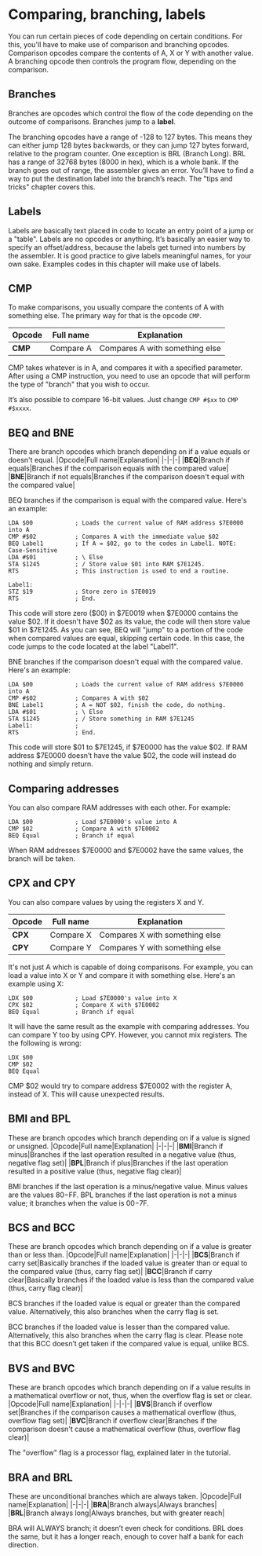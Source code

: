 # Comparing, branching, labels

You can run certain pieces of code depending on certain conditions. For this, you'll have to make use of comparison and branching opcodes. Comparison opcodes compare the contents of A, X or Y with another value. A branching opcode then controls the program flow, depending on the comparison.

## Branches
Branches are opcodes which control the flow of the code depending on the outcome of comparisons. Branches jump to a **label**.

The branching opcodes have a range of -128 to 127 bytes. This means they can either jump 128 bytes backwards, or they can jump 127 bytes forward, relative to the program counter. One exception is BRL (Branch Long). BRL has a range of 32768 bytes (8000 in hex), which is a whole bank. If the branch goes out of range, the assembler gives an error. You’ll have to find a way to put the destination label into the branch’s reach. The "tips and tricks" chapter covers this.

## Labels
Labels are basically text placed in code to locate an entry point of a jump or a "table". Labels are no opcodes or anything. It’s basically an easier way to specify an offset/address, because the labels get turned into numbers by the assembler. It is good practice to give labels meaningful names, for your own sake. Examples codes in this chapter will make use of labels.

## CMP
To make comparisons, you usually compare the contents of A with something else. The primary way for that is the opcode `CMP`.

|Opcode|Full name|Explanation|
|-|-|-|
|**CMP**|Compare A|Compares A with something else|

CMP takes whatever is in A, and compares it with a specified parameter. After using a CMP instruction, you need to use an opcode that will perform the type of "branch" that you wish to occur.

It’s also possible to compare 16-bit values. Just change `CMP #$xx` to `CMP #$xxxx`.

## BEQ and BNE
There are branch opcodes which branch depending on if a value equals or doesn't equal.
|Opcode|Full name|Explanation|
|-|-|-|
|**BEQ**|Branch if equals|Branches if the comparison equals with the compared value|
|**BNE**|Branch if not equals|Branches if the comparison doesn't equal with the compared value|

BEQ branches if the comparison is equal with the compared value. Here's an example:

```
LDA $00            ; Loads the current value of RAM address $7E0000 into A
CMP #$02           ; Compares A with the immediate value $02
BEQ Label1         ; If A = $02, go to the codes in Label1. NOTE: Case-Sensitive
LDA #$01           ; \ Else
STA $1245          ; / Store value $01 into RAM $7E1245.
RTS                ; This instruction is used to end a routine.

Label1:           
STZ $19            ; Store zero in $7E0019
RTS                ; End.
```
This code will store zero ($00) in $7E0019 when $7E0000 contains the value $02. If it doesn't have $02 as its value, the code will then store value $01 in $7E1245. As you can see, BEQ will "jump" to a portion of the code when compared values are equal, skipping certain code. In this case, the code jumps to the code located at the label "Label1".

BNE branches if the comparison doesn't equal with the compared value. Here's an example:
```
LDA $00            ; Loads the current value of RAM address $7E0000 into A
CMP #$02           ; Compares A with $02
BNE Label1         ; A = NOT $02, finish the code, do nothing.
LDA #$01           ; \ Else
STA $1245          ; / Store something in RAM $7E1245
Label1:            ;
RTS                ; End.
```
This code will store $01 to $7E1245, if $7E0000 has the value $02. If RAM address $7E0000 doesn’t have the value $02, the code will instead do nothing and simply return.

## Comparing addresses
You can also compare RAM addresses with each other. For example:
```
LDA $00            ; Load $7E0000's value into A
CMP $02            ; Compare A with $7E0002
BEQ Equal          ; Branch if equal
```
When RAM addresses $7E0000 and $7E0002 have the same values, the branch will be taken.

## CPX and CPY
You can also compare values by using the registers X and Y.

|Opcode|Full name|Explanation|
|-|-|-|
|**CPX**|Compare X|Compares X with something else|
|**CPY**|Compare Y|Compares Y with something else|

It's not just A which is capable of doing comparisons. For example, you can load a value into X or Y and compare it with something else. Here's an example using X:

```
LDX $00            ; Load $7E0000's value into X
CPX $02            ; Compare X with $7E0002
BEQ Equal          ; Branch if equal
```
It will have the same result as the example with comparing addresses. You can compare Y too by using CPY. However, you cannot mix registers. The the following is wrong:
```
LDX $00
CMP $02
BEQ Equal
```
CMP $02 would try to compare address $7E0002 with the register A, instead of X. This will cause unexpected results.

## BMI and BPL
These are branch opcodes which branch depending on if a value is signed or unsigned.
|Opcode|Full name|Explanation|
|-|-|-|
|**BMI**|Branch if minus|Branches if the last operation resulted in a negative value (thus, negative flag set)|
|**BPL**|Branch if plus|Branches if the last operation resulted in a positive value (thus, negative flag clear)|

BMI branches if the last operation is a minus/negative value. Minus values are the values $80-$FF. BPL branches if the last operation is not a minus value; it branches when the value is $00-$7F.

## BCS and BCC
These are branch opcodes which branch depending on if a value is greater than or less than.
|Opcode|Full name|Explanation|
|-|-|-|
|**BCS**|Branch if carry set|Basically branches if the loaded value is greater than or equal to the compared value (thus, carry flag set)|
|**BCC**|Branch if carry clear|Basically branches if the loaded value is less than the compared value (thus, carry flag clear)|

BCS branches if the loaded value is equal or greater than the compared value. Alternatively, this also branches when the carry flag is set.

BCC branches if the loaded value is lesser than the compared value. Alternatively, this also branches when the carry flag is clear. Please note that this BCC doesn’t get taken if the compared value is equal, unlike BCS.

## BVS and BVC
These are branch opcodes which branch depending on if a value results in a mathematical overflow or not, thus, when the overflow flag is set or clear.
|Opcode|Full name|Explanation|
|-|-|-|
|**BVS**|Branch if overflow set|Branches if the comparison causes a mathematical overflow (thus, overflow flag set)|
|**BVC**|Branch if overflow clear|Branches if the comparison doesn't cause a mathematical overflow (thus, overflow flag clear)|

The "overflow" flag is a processor flag, explained later in the tutorial.

## BRA and BRL
These are unconditional branches which are always taken.
|Opcode|Full name|Explanation|
|-|-|-|
|**BRA**|Branch always|Always branches|
|**BRL**|Branch always long|Always branches, but with greater reach|

BRA will ALWAYS branch; it doesn’t even check for conditions.
BRL does the same, but it has a longer reach, enough to cover half a bank for each direction.
